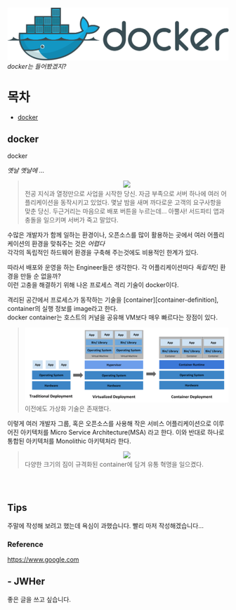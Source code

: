 
<!-- more -->

<!-- image repository: https://raw.githubusercontent.com/JWHer/jwher.github.io/master/_posts/images/ -->
![Alt](https://raw.githubusercontent.com/JWHer/jwher.github.io/master/_posts/images/docker.png "docker")  
*docker는 들어봤겠지?*  

# 목차
* [docker](#docker)

## docker

docker

*옛날 옛날에 ...*

> <div align="center">
> <image src="https://raw.githubusercontent.com/JWHer/jwher.github.io/master/_posts/images/server.png" style="height: 40vmin;"/>
> </div>
> 전공 지식과 열정만으로 사업을 시작한 당신. 자금 부족으로 서버 하나에 여러 어플리케이션을 동작시키고 있었다.  
> 몇날 밤을 새며 까다로운 고객의 요구사항을 맞춘 당신. 두근거리는 마음으로 배포 버튼을 누르는데...  
> 아뿔사! 서드파티 앱과 충돌을 일으키며 서버가 죽고 말았다.

수많은 개발자가 함께 일하는 환경이나, 오픈소스를 많이 활용하는 곳에서 여러 어플리케이션의 환경을 맞춰주는 것은 *어렵다*  
각각의 독립적인 하드웨어 환경을 구축해 주는것에도 비용적인 한계가 있다.

따라서 배포와 운영을 하는 Engineer들은 생각한다. 각 어플리케이션마다 *독립적*인 환경을 만들 순 없을까?  
이런 고충을 해결하기 위해 나온 프로세스 격리 기술이 docker이다. 

<!--실행 정보를 담고 있는 image, 실행중인 image instance를 container라 부른다.  -->
격리된 공간에서 프로세스가 동작하는 기술을 [container][container-definition], container의 실행 정보를 image라고 한다.  
docker container는 호스트의 커널을 공유해 VM보다 매우 빠르다는 장점이 있다.  
> ![Alt](https://raw.githubusercontent.com/JWHer/jwher.github.io/master/_posts/images/container_evolution.svg "container_evolution")
> 이전에도 가상화 기술은 존재했다.  

이렇게 여러 개발자 그룹, 혹은 오픈소스를 사용해 작은 서비스 어플리케이션으로 이루어진 아키텍처를
Micro Service Architecture(MSA) 라고 한다. 이와 반대로 하나로 통합된 아키텍처를 Monolithic 아키텍처라 한다.

> <div align="center">
> <image src="https://raw.githubusercontent.com/JWHer/jwher.github.io/master/_posts/images/container.png" style="height: 40vmin;"/>
> </div>
> 다양한 크기의 짐이 규격화된 container에 담겨 유통 혁명을 일으켰다.   

<br/>  
<br/>  

## Tips

주말에 작성해 보려고 했는데 욕심이 과했습니다. 빨리 마저 작성해겠습니다...

### Reference  
https://www.google.com


## - JWHer  
좋은 글을 쓰고 싶습니다.

<!-- update log -->
<!--
본문에 추가할 내용을 적는다.
-->

